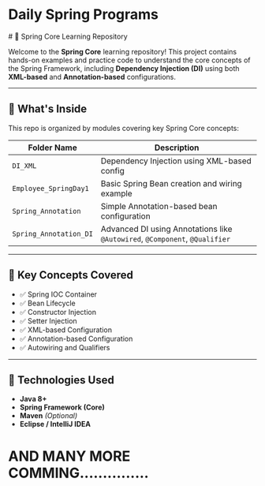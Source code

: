 <h1>Daily Spring Programs</h1>
# 🌱 Spring Core Learning Repository

Welcome to the **Spring Core** learning repository! This project contains hands-on examples and practice code to understand the core concepts of the Spring Framework, including **Dependency Injection (DI)** using both **XML-based** and **Annotation-based** configurations.

---

## 🚀 What's Inside

This repo is organized by modules covering key Spring Core concepts:

| Folder Name               | Description                                      |
|---------------------------|--------------------------------------------------|
| `DI_XML`                  | Dependency Injection using XML-based config      |
| `Employee_SpringDay1`     | Basic Spring Bean creation and wiring example    |
| `Spring_Annotation`       | Simple Annotation-based bean configuration       |
| `Spring_Annotation_DI`    | Advanced DI using Annotations like `@Autowired`, `@Component`, `@Qualifier` |

---

## 📌 Key Concepts Covered

- ✅ Spring IOC Container
- ✅ Bean Lifecycle
- ✅ Constructor Injection
- ✅ Setter Injection
- ✅ XML-based Configuration
- ✅ Annotation-based Configuration
- ✅ Autowiring and Qualifiers

---

## 🧠 Technologies Used

- **Java 8+**
- **Spring Framework (Core)**
- **Maven** *(Optional)*
- **Eclipse / IntelliJ IDEA**
<h1 > AND MANY MORE COMMING...............</h1>

